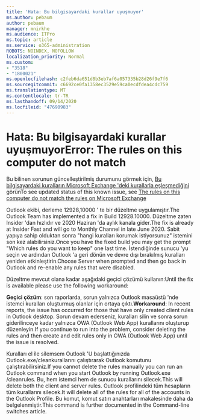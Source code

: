 ```yaml
---
title: 'Hata: Bu bilgisayardaki kurallar uyuşmuyor'
ms.author: pebaum
author: pebaum
manager: mnirkhe
ms.audience: ITPro
ms.topic: article
ms.service: o365-administration
ROBOTS: NOINDEX, NOFOLLOW
localization_priority: Normal
ms.custom:
- "3518"
- "1800021"
ms.openlocfilehash: c2feb6da651d8b3eb7af6a057335b28d26f9e7f6
ms.sourcegitcommit: c6692ce0fa1358ec3529e59ca0ecdfdea4cdc759
ms.translationtype: MT
ms.contentlocale: tr-TR
ms.lasthandoff: 09/14/2020
ms.locfileid: "47690983"
---
```

# <a name="error-the-rules-on-this-computer-do-not-match"></a><span data-ttu-id="0e394-102">Hata: Bu bilgisayardaki kurallar uyuşmuyor</span><span class="sxs-lookup"><span data-stu-id="0e394-102">Error: The rules on this computer do not match</span></span>

<span data-ttu-id="0e394-103">Bu bilinen sorunun güncelleştirilmiş durumunu görmek için, [Bu bilgisayardaki kuralların Microsoft Exchange 'deki kurallarla eşleşmediğini](https://support.office.com/article/d032e037-b224-429e-b325-633afde9b5f0) görün</span><span class="sxs-lookup"><span data-stu-id="0e394-103">To see updated status of this known issue, see [The rules on this computer do not match the rules on Microsoft Exchange](https://support.office.com/article/d032e037-b224-429e-b325-633afde9b5f0)</span></span>

<span data-ttu-id="0e394-104">Outlook ekibi, derleme 12928,10000 ' te bir düzeltme uygulamıştır.</span><span class="sxs-lookup"><span data-stu-id="0e394-104">The Outlook Team has implemented a fix in Build 12928.10000.</span></span> <span data-ttu-id="0e394-105">Düzeltme zaten Insider 'dan hızlıdır ve 2020 Haziran 'da aylık kanala gider.</span><span class="sxs-lookup"><span data-stu-id="0e394-105">The fix is already at Insider Fast and will go to Monthly Channel in late June 2020.</span></span> <span data-ttu-id="0e394-106">Sabit yapıya sahip olduktan sonra "hangi kuralları korumak istiyorsunuz" istemini son kez alabilirsiniz.</span><span class="sxs-lookup"><span data-stu-id="0e394-106">Once you have the fixed build you may get the prompt "Which rules do you want to keep" one last time.</span></span> <span data-ttu-id="0e394-107">İstendiğinde sunucu 'yu seçin ve ardından Outlook 'a geri dönün ve devre dışı bırakılmış kuralları yeniden etkinleştirin.</span><span class="sxs-lookup"><span data-stu-id="0e394-107">Choose Server when prompted and then go back in Outlook and re-enable any rules that were disabled.</span></span>

<span data-ttu-id="0e394-108">Düzeltme mevcut olana kadar aşağıdaki geçici çözümü kullanın:</span><span class="sxs-lookup"><span data-stu-id="0e394-108">Until the fix is available please use the following workaround:</span></span>

<span data-ttu-id="0e394-109">**Geçici çözüm**: son raporlarda, sorun yalnızca Outlook masaüstü 'nde istemci kuralları oluşturmuş olanlar için ortaya çıktı.</span><span class="sxs-lookup"><span data-stu-id="0e394-109">**Workaround**: In recent reports, the issue has occurred for those that have only created client rules in Outlook desktop.</span></span> <span data-ttu-id="0e394-110">Sorun devam ederseniz, kuralları silin ve sonra sorun giderilinceye kadar yalnızca OWA (Outlook Web App) kurallarını oluşturup düzenleyin.</span><span class="sxs-lookup"><span data-stu-id="0e394-110">If you continue to run into the problem, consider deleting the rules and then create and edit rules only in OWA (Outlook Web App) until the issue is resolved.</span></span>

<span data-ttu-id="0e394-111">Kuralları el ile silemsem Outlook 'U başlattığınızda Outlook.exe/cleankurallarını çalıştırarak Outlook komutunu çalıştırabilirsiniz.</span><span class="sxs-lookup"><span data-stu-id="0e394-111">If you cannot delete the rules manually you can run an Outlook command when you start Outlook by running Outlook.exe /cleanrules.</span></span> <span data-ttu-id="0e394-112">Bu, hem istemci hem de sunucu kurallarını silecek.</span><span class="sxs-lookup"><span data-stu-id="0e394-112">This will delete both the client and server rules.</span></span> <span data-ttu-id="0e394-113">Outlook profilindeki tüm hesapların tüm kurallarını silecek.</span><span class="sxs-lookup"><span data-stu-id="0e394-113">It will delete all of the rules for all of the accounts in the Outlook Profile.</span></span> <span data-ttu-id="0e394-114">Bu komut, komut satırı anahtarları makalesinde daha da belgelenmiştir.</span><span class="sxs-lookup"><span data-stu-id="0e394-114">This command is further documented in the Command-line switches article.</span></span>

